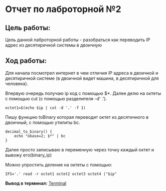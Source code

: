 # Отчет по лаброторной №2

## Цель работы:

Цель данной лаброторной работы - разобраться как переводить IP адрес из десятиричной системы в двоичную

## Ход работы:

Для начала посмотрел интернет в чем отличия IP адреса в двоичной и десятиричной системе (в двоичной видет машина, в десятиричной для человека).

Впервую очередь получаю ip код с помощью $*.
Далее делю на октеты с помощью cut (с помощью разделителя -d' .').
```
octet1=$(echo $ip | cut -d '.' -f 1)

```

Пишу функцию toBinary которая переводит октет из десятичного в двоичный, с помощью утилиты bc.
```
decimal_to_binary() {
    echo "obase=2; $*" | bc
}
```

Далее просто записываю в переменную через точку каждый октет и вывожу его(binary_ip)

Можно упростить деление на октеты с помощью:

```
IFS='.' read -r octet1 octet2 octet3 octet4 |"$ip"

```
**Вывод в терминал:**
[Terminal](https://github.com/ArseniySAF/informatics/blob/main/lab_2/terminal_screen.png)

